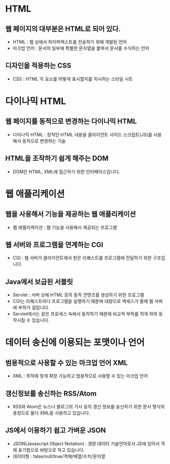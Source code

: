 # HTML

## 웹 페이지의 대부분은 HTML로 되어 있다.

- HTML : 웹 상에서 하이퍼텍스트를 전송하기 위해 개발된 언어
- 마크업 언어 : 문서의 일부에 특별한 문자열을 붙여서 문서를 수식하는 언어

## 디자인을 적용하는 CSS

- CSS : HTML 각 요소를 어떻게 표시할지를 지시하는 스타일 시트

# 다이나믹 HTML

## 웹 페이지를 동적으로 변경하는 다이나믹 HTML

- 다이나믹 HTML : 정적인 HTML 내용을 클라이언트 사이드 스크립트(JS)를 사용해서 동적으로 변경하는 기술

## HTML을 조작하기 쉽게 해주는 DOM

- DOM은 HTML, XML에 접근하기 위한 인터페이스입니다.

# 웹 애플리케이션

## 웹을 사용해서 기능을 제공하는 웹 애플리케이션

- 웹 애플리케이션 : 웹 기능을 사용해서 제공되는 프로그램

## 웹 서버와 프로그램을 연계하는 CGI

- CGI : 웹 서버가 클라이언트에서 받은 리퀘스트를 프로그램에 전달하기 위한 구조입니다.

## Java에서 보급된 서블릿

- Servlet : 서버 상에 HTML 등의 동적 콘텐츠를 생성하기 위한 프로그램
- CGI는 리퀘스트마다 프로그램을 실행하기 때문에 대량으로 액세스가 올때 웹 서버에 부하가 걸립니다.
- Servlet에서는 같은 프로세스 속에서 동작하기 때문에 비교적 부하를 적게 하여 동작시킬 수 있습니다.

# 데이터 송신에 이용되는 포맷이나 언어

## 범용적으로 사용할 수 있는 마크업 언어 XML

- XML : 목적에 맞게 확장 가능하고 범용적으로 사용할 수 있는 마크업 언어

## 갱신정보를 송신하는 RSS/Atom

- RSS와 Atom은 뉴스나 블로그의 기사 등의 갱신 정보를 송신하기 위한 문서 형식의 총칭으로 둘다 XML을 사용하고 있습니다.

## JS에서 이용하기 쉽고 가벼운 JSON

- JSON(Javascript Object Notation) : 경량 데이터 기술언어로서 JS에 있어서 객체 표기법으로 바탕으로 하고 있습니다.
- 데이터형 : false/null/true/객체/배열/수치/문자열

